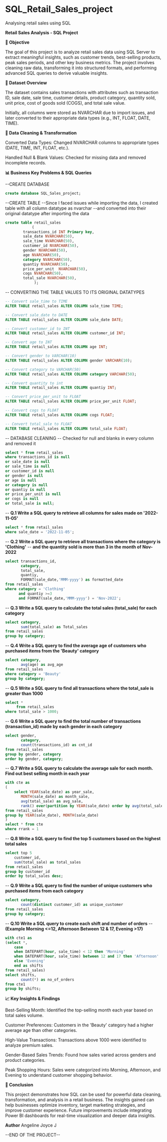 # SQL_Retail_Sales_project
 Analysing retail sales using SQL

**Retail Sales Analysis - SQL Project**

**📌 Objective**

The goal of this project is to analyze retail sales data using SQL Server to extract meaningful insights, such as customer trends, best-selling products, peak sales periods, and other key business metrics. The project involves cleaning raw data, transforming it into structured formats, and performing advanced SQL queries to derive valuable insights.

**📂 Dataset Overview**

The dataset contains sales transactions with attributes such as transaction ID, sale date, sale time, customer details, product category, quantity sold, unit price, cost of goods sold (COGS), and total sale value.

Initially, all columns were stored as NVARCHAR due to import issues, and later converted to their appropriate data types (e.g., INT, FLOAT, DATE, TIME).

**🔧 Data Cleaning & Transformation**

Converted Data Types: Changed NVARCHAR columns to appropriate types (DATE, TIME, INT, FLOAT, etc.).

Handled Null & Blank Values: Checked for missing data and removed incomplete records.

**📊 Business Key Problems & SQL Queries**

--CREATE DATABASE
```sql
create database SQL_Sales_project;
```

--CREATE TABLE 
--Since I faced issues while importing the data, I created table with all column datatype as nvarchar 
--and converted into their original datatype after importing the data

```sql
create table retail_sales
            (
		transactions_id	INT Primary key,
		sale_date NVARCHAR(50),
		sale_time NVARCHAR(50),
		customer_id	NVARCHAR(50),
		gender NVARCHAR(50),
		age	NVARCHAR(50),
		category NVARCHAR(50),
		quantiy	NVARCHAR(50),
		price_per_unit	NVARCHAR(50),
		cogs NVARCHAR(50),
		total_sale NVARCHAR(50),
             );
```

-- CONVERTING THE TABLE VALUES TO ITS ORIGINAL DATATYPES
```sql
-- Convert sale_time to TIME
ALTER TABLE retail_sales ALTER COLUMN sale_time TIME;

-- Convert sale_date to DATE
ALTER TABLE retail_sales ALTER COLUMN sale_date DATE;

-- Convert customer_id to INT
ALTER TABLE retail_sales ALTER COLUMN customer_id INT;

-- Convert age to INT
ALTER TABLE retail_sales ALTER COLUMN age INT;

-- Convert gender to VARCHAR(10)
ALTER TABLE retail_sales ALTER COLUMN gender VARCHAR(10);

-- Convert category to VARCHAR(50)
ALTER TABLE retail_sales ALTER COLUMN category VARCHAR(50);

-- Convert quantity to int
ALTER TABLE retail_sales ALTER COLUMN quantiy INT;

-- Convert price_per_unit to FLOAT
ALTER TABLE retail_sales ALTER COLUMN price_per_unit FLOAT;

-- Convert cogs to FLOAT
ALTER TABLE retail_sales ALTER COLUMN cogs FLOAT;

-- Convert total_sale to FLOAT
ALTER TABLE retail_sales ALTER COLUMN total_sale FLOAT;
```

-- DATABASE CLEANING
-- Checked for null and blanks in every column and removed it

```sql
select * from retail_sales
where transactions_id is null
or sale_date is null
or sale_time is null
or customer_id is null
or gender is null
or age is null
or category is null
or quantiy is null
or price_per_unit is null
or cogs is null
or total_sale is null;
```

-- **Q.1 Write a SQL query to retrieve all columns for sales made on '2022-11-05'**

```sql
select * from retail_sales
where sale_date = '2022-11-05';
```
-- **Q.2 Write a SQL query to retrieve all transactions where the category is 'Clothing'**
-- **and the quantity sold is more than 3 in the month of Nov-2022**

```sql
select transactions_id, 
       category, 
	   total_sale, 
	   quantiy, 
	   FORMAT(sale_date,'MMM-yyyy') as formatted_date 
from retail_sales
where category = 'Clothing' 
      and quantiy >=3 
	  and FORMAT(sale_date,'MMM-yyyy') = 'Nov-2022';
```

-- **Q.3 Write a SQL query to calculate the total sales (total_sale) for each category**

```sql
select category,
       sum(total_sale) as Total_sales
from retail_sales
group by category;
```

-- **Q.4 Write a SQL query to find the average age of customers who purchased items from the 'Beauty' category**

```sql
select category,
       avg(age) as avg_age
from retail_sales
where category = 'Beauty'
group by category;
```

-- **Q.5 Write a SQL query to find all transactions where the total_sale is greater than 1000**

```sql
select *
     from retail_sales
where total_sale > 1000;
```

-- **Q.6 Write a SQL query to find the total number of transactions (transaction_id) made by each gender in each category**

```sql
select gender, 
       category, 
       count(transactions_id) as cnt_id
from retail_sales
group by gender, category
order by gender, category;
```

-- **Q.7 Write a SQL query to calculate the average sale for each month. Find out best selling month in each year**

```sql
with cte as
(
    select YEAR(sale_date) as year_sale,
       MONTH(sale_date) as month_sale, 
       avg(total_sale) as avg_sale,
	   rank() over(partition by YEAR(sale_date) order by avg(total_sale) desc) as rrank 
from retail_sales
group by YEAR(sale_date), MONTH(sale_date)
)
select * from cte
where rrank = 1
```

-- **Q.8 Write a SQL query to find the top 5 customers based on the highest total sales**

```sql
select top 5
	customer_id, 
	sum(total_sale) as total_sales
from retail_sales
group by customer_id
order by total_sales desc;
```

-- **Q.9 Write a SQL query to find the number of unique customers who purchased items from each category**

```sql
select category,
	   count(distinct customer_id) as unique_customer
from retail_sales
group by category;
```

-- **Q.10 Write a SQL query to create each shift and number of orders**
-- **(Example Morning <=12, Afternoon Between 12 & 17, Evening >17)**

```sql
with cte1 as 
(select *, 
	case 
	when DATEPART(hour, sale_time) < 12 then 'Morning'
	when DATEPART(hour, sale_time) between 12 and 17 then 'Afternoon'
	else 'Evening'
	end as shifts
from retail_sales)
select shifts,
	   count(*) as no_of_orders
from cte1 
group by shifts;
```



**📈 Key Insights & Findings**

Best-Selling Month: Identified the top-selling month each year based on total sales volume.

Customer Preferences: Customers in the 'Beauty' category had a higher average age than other categories.

High-Value Transactions: Transactions above 1000 were identified to analyze premium sales.

Gender-Based Sales Trends: Found how sales varied across genders and product categories.

Peak Shopping Hours: Sales were categorized into Morning, Afternoon, and Evening to understand customer shopping behavior.

**📌 Conclusion**

This project demonstrates how SQL can be used for powerful data cleaning, transformation, and analysis in a retail business. The insights gained can help businesses optimize inventory, target marketing strategies, and improve customer experience. Future improvements include integrating Power BI dashboards for real-time visualization and deeper data insights.

**Author**
Angeline Joyce J

--END OF THE PROJECT--
